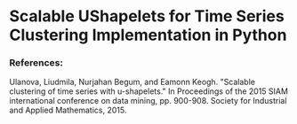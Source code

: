 # Scalable UShapelets for Time Series Clustering Implementation in Python

### References:

Ulanova, Liudmila, Nurjahan Begum, and Eamonn Keogh. "Scalable clustering of time series with u-shapelets." In Proceedings of the 2015 SIAM international conference on data mining, pp. 900-908. Society for Industrial and Applied Mathematics, 2015.

